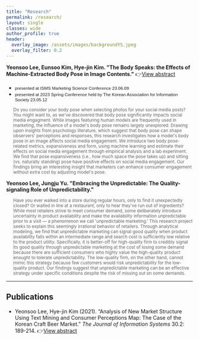 ```yaml
---  
title: "Research"
permalink: /research/
layout: single
classes: wide
author_profile: true
header:
  overlay_image: /assets/images/backgroundYS.jpeg
  overlay_filter: 0.2
---
```



**Yeonsoo Lee, Eunsoo Kim, Hye-jin Kim. "The Body Speaks: the Effects of Machine-Extracted Body Pose in Image Contents."** &#x1F449;[View abstract](https://soo-13.github.io/research1/) 
- <span style="font-size: smaller; font-family: Montserrat, sans-serif;">presented at ISMS Marketing Science Conference 23.06.09 </span> 
- <span style="font-size: smaller; font-family: Montserrat, sans-serif;">presented at 2023 Spring Conference held by The Korean Association for Information Society 23.05.12</span> <br>
<blockquote style="margin-left: 1.5em; padding-left: 0; font-size: smaller;">
  Do you consider your body pose when selecting photos for your social media posts? You might want to, as we've discovered that body pose significantly impacts social media engagment. While images featuring human models are frequently used in marketing, the influence of a model's body pose remains largely unexplored. Drawing upon insights from psychology literature, which suggest that body pose can shape observers' perceptions and responses, this research investigates how a model's body pose in an image affects social media engagement. We introduce two body pose-related metrics, expansiveness and form, using machine learning and estimate their effects on social media engagement through empirical analysis and a lab experiment. We find that pose expansiveness (i.e., how much space the pose takes up) and sitting (vs. naturally standing) pose have positive effects on social media engagement. Our findings bring an interesting insight that marketers can enhance consumer engagement without extra cost by adjusting model's pose.
</blockquote>

**Yeonsoo Lee, Jungju Yu. "Embracing the Unpredictable: The Quality-signaling Role of Unpredictability."** <br>
<blockquote style="margin-left: 1.5em; padding-left: 0; font-size: smaller;">
  Have you ever walked into a store during regular hours, only to find it unexpectedly closed? Or waited in line at a restaurant, only to hear they've run out of ingredients? While most retailers strive to meet consumer demand, some deliberately introduce uncertainty in product availability and make the availability information unpredictable prior to a visit — a phenomenon we call 'unpredictable marketing.' This research project seeks to explain this seemingly irrational behavior of retailers. Through analytical modeling, we find that unpredictable marketing can signal good quality when product availability falls within an intermediate range and search cost is sufficiently low relative to the product utility. Specifically, it is better-off for high-quality firm to credibly signal its good quality through unpredictable marketing at the cost of losing some demand because there are sufficient consumers who highly value the high-quality product enought to tolerate unpredictability. The low-quality firm, on the other hand, cannot mimic this strategy because few customers would risk unpredictability for the low-quality product. Our findings suggest that unpredictable marketing can be an effective strategy under specific conditions despite the risk of missing out on some demands.
</blockquote>

---
## Publications
- Yeonsoo Lee, Hye-jin Kim (2021). “Analysis of New Market Structure Using Text Mining and Consumer Perceptions Map: The Case of the Korean Craft Beer Market.” *The Journal of Information Systems* 30.2: 189-214. &#x1F449;[View abstract](https://soo-13.github.io/research0/) 

<!-- 
---
## Presentation

- The Body Speaks: the Effects of Machine-Extracted Body Pose in Image Contents
  - ISMS Marketing Science Conference, Miami, United States 23.06.09 *(scheduled)*
  - The Korean Association for Information Society, Seoul, Korea 23.05.12 -->
